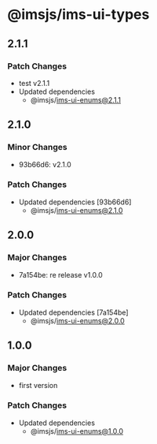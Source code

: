 # @imsjs/ims-ui-types

## 2.1.1

### Patch Changes

- test v2.1.1
- Updated dependencies
  - @imsjs/ims-ui-enums@2.1.1

## 2.1.0

### Minor Changes

- 93b66d6: v2.1.0

### Patch Changes

- Updated dependencies [93b66d6]
  - @imsjs/ims-ui-enums@2.1.0

## 2.0.0

### Major Changes

- 7a154be: re release v1.0.0

### Patch Changes

- Updated dependencies [7a154be]
  - @imsjs/ims-ui-enums@2.0.0

## 1.0.0

### Major Changes

- first version

### Patch Changes

- Updated dependencies
  - @imsjs/ims-ui-enums@1.0.0
